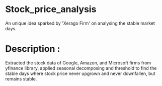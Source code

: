 # Stock_price_analysis
An unique idea sparked by 'Xerago Firm' on analysing the stable market days.

# Description :
Extracted the stock data of Google, Amazon, and Microsoft firms from yfinance library, applied seasonal decomposing and threshold to find the stable days where stock price never upgrown and never downfallen, but remains stable.
